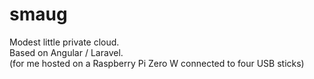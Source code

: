 # smaug
Modest little private cloud.  
Based on Angular / Laravel.  
(for me hosted on a Raspberry Pi Zero W connected to four USB sticks)
